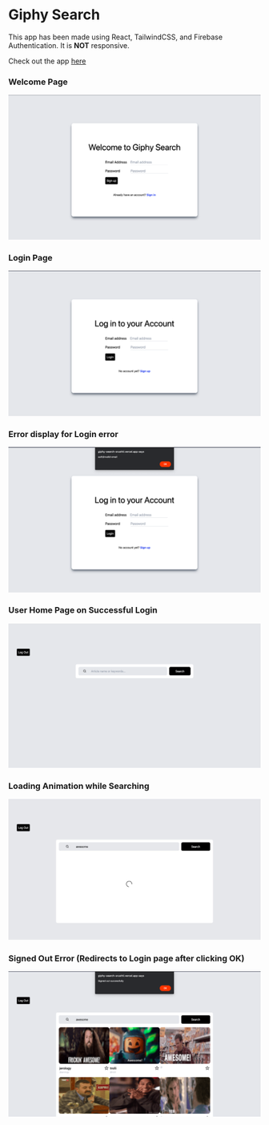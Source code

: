 # Giphy Search

This app has been made using React, TailwindCSS, and Firebase Authentication. It is <b>NOT</b> responsive.

Check out the app [here](https://giphy-search-srushti.vercel.app/)

### Welcome Page
![welcome sign up](/public/screenshots/welcome-signup.png)

### Login Page
![login page](/public/screenshots/login.png)

### Error display for Login error
![login error display](/public/screenshots/login-error.png)

### User Home Page on Successful Login
![user home](/public/screenshots/user-home.png)

### Loading Animation while Searching
![user search loading animation](/public/screenshots/user-search-loading.jpg)

### Signed Out Error (Redirects to Login page after clicking OK)
![sign-out alert](/public/screenshots/sign-out-alert.png)
